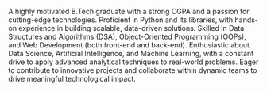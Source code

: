 A highly motivated B.Tech graduate with a strong CGPA and a passion for cutting-edge technologies. Proficient in Python and its libraries, with hands-on experience in building scalable, data-driven solutions. Skilled in Data Structures and Algorithms (DSA), Object-Oriented Programming (OOPs), and Web Development (both front-end and back-end). Enthusiastic about Data Science, Artificial Intelligence, and Machine Learning, with a constant drive to apply advanced analytical techniques to real-world problems. Eager to contribute to innovative projects and collaborate within dynamic teams to drive meaningful technological impact.
